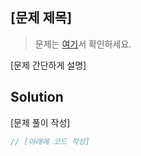 ## [문제 제목]
> 문제는 [여기](https://www.acmicpc.net/problem/10869)서 확인하세요.

[문제 간단하게 설명]

## Solution

[문제 풀이 작성]

```javascript
// [아래에 코드 작성]
```
